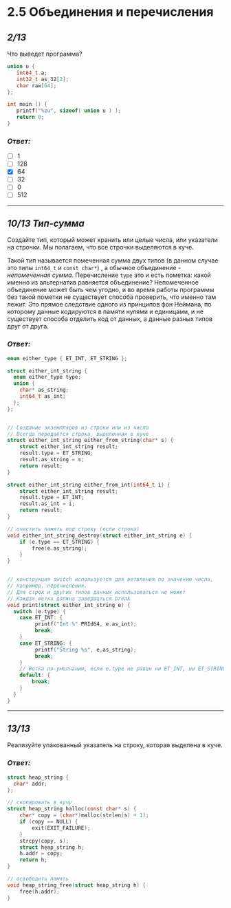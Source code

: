 # 2.5 Объединения и перечисления
## _2/13_

Что выведет программа?

```c
union u {
   int64_t a;
   int32_t as_32[2];
   char raw[64];
};

int main () {
   printf("%zu", sizeof( union u ) );
   return 0;
}
```

### ___Ответ:___

- [ ] 1
- [ ] 128
- [x] 64
- [ ] 32
- [ ] 0
- [ ] 512

---

## _10/13 Тип-сумма_

Создайте тип, который может хранить или целые числа, или указатели на строчки. Мы полагаем, что все строчки выделяются в куче.

Такой тип называется помеченная сумма двух типов (в данном случае это типы `int64_t` и `const char*`) , а обычное объединение - _непомеченная сумма_. Перечисление `type` это и есть пометка: какой именно из альтернатив равняется объединение? Непомеченное объединение может быть чем угодно, и во время работы программы без такой пометки не существует способа проверить, что именно там лежит. Это прямое следствие одного из принципов фон Неймана, по которому данные кодируются в памяти нулями и единицами, и не существует способа отделить код от данных, а данные разных типов друг от друга.

### ___Ответ:___

```c
enum either_type { ET_INT, ET_STRING };

struct either_int_string {
  enum either_type type;
  union {
    char* as_string;
    int64_t as_int;
  };
};


// Создание экземпляров из строки или из числа
// Всегда передаётся строка, выделенная в куче
struct either_int_string either_from_string(char* s) {
    struct either_int_string result;
    result.type = ET_STRING;
    result.as_string = s;
    return result;
}

struct either_int_string either_from_int(int64_t i) {
    struct either_int_string result;
    result.type = ET_INT;
    result.as_int = i;
    return result;
}

// очистить память под строку (если строка)
void either_int_string_destroy(struct either_int_string e) {
    if (e.type == ET_STRING) {
        free(e.as_string);
    }
}


// конструкция switch используется для ветвления по значению числа,
// например, перечисления.
// Для строк и других типов данных использоваться не может
// Каждая ветка должна завершаться break
void print(struct either_int_string e) {
  switch (e.type) {
    case ET_INT: {
         printf("Int %" PRId64, e.as_int);
         break;
    }
    case ET_STRING: {
         printf("String %s", e.as_string);  
         break;
    }
    // Ветка по-умолчанию, если e.type не равен ни ET_INT, ни ET_STRING
    default: {
        break;
    }
  }
}
```

---

## _13/13_

Реализуйте упакованный указатель на строку, которая выделена в куче.

### ___Ответ:___

```c
struct heap_string {
  char* addr;
};

// скопировать в кучу
struct heap_string halloc(const char* s) {
    char* copy = (char*)malloc(strlen(s) + 1);
    if (copy == NULL) {
        exit(EXIT_FAILURE);
    }
    strcpy(copy, s);
    struct heap_string h;
    h.addr = copy;
    return h;
}

// освободить память
void heap_string_free(struct heap_string h) {
    free(h.addr);
}
```
